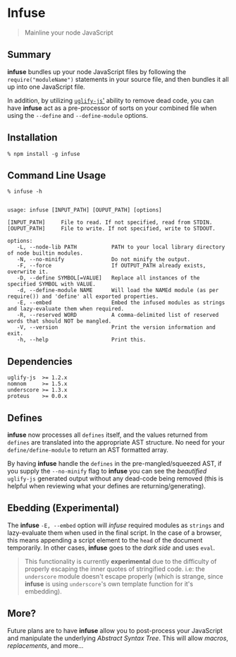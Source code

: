 Infuse
======

> Mainline your node JavaScript


Summary
-------

**infuse** bundles up your node JavaScript files by following the `require("moduleName")` statements in your source file, and then bundles it all up into one JavaScript file.

In addition, by utilizing [`uglify-js`'](https://github.com/mishoo/UglifyJS) ability to remove dead code, you can have **infuse** act as a pre-processor of sorts on your combined file when using the `--define` and `--define-module` options.


Installation
------------

    % npm install -g infuse
    

Command Line Usage
------------------

    % infuse -h
    

    usage: infuse [INPUT_PATH] [OUPUT_PATH] [options]

    [INPUT_PATH]     File to read. If not specified, read from STDIN.
    [OUPUT_PATH]     File to write. If not specified, write to STDOUT.

    options:
       -L, --node-lib PATH           PATH to your local library directory of node builtin modules.
       -N, --no-minify               Do not minify the output.
       -F, --force                   If OUTPUT_PATH already exists, overwrite it.
       -D, --define SYMBOL[=VALUE]   Replace all instances of the specified SYMBOL with VALUE.
       -d, --define-module NAME      Will load the NAMEd module (as per require()) and 'define' all exported properties.
       -E, --embed                   Embed the infused modules as strings and lazy-evaluate them when required.
       -R, --reserved WORD           A comma-delimited list of reserved words that should NOT be mangled.
       -V, --version                 Print the version information and exit.
       -h, --help                    Print this.


Dependencies
------------

    uglify-js  >= 1.2.x
    nomnom     >= 1.5.x
    underscore >= 1.3.x
    proteus    >= 0.0.x


Defines
-------

**infuse** now processes all `defines` itself, and the values returned from `defines` are translated into the appropriate AST structure. No need for your `define/define-module` to return an AST formatted array.

By having **infuse** handle the `defines` in the pre-mangled/squeezed AST, if you supply the `--no-minify` flag to **infuse** you can see the _beautified_ `uglify-js` generated output without any dead-code being removed (this is helpful when reviewing what your defines are returning/generating).


Ebedding (Experimental)
-----------------------

The **infuse** `-E, --embed` option will _infuse_ required modules as `strings` and lazy-evaluate them when used in the final script. In the case of a browser, this means appending a script element to the `head` of the document temporarily. In other cases, **infuse** goes to the _dark side_ and uses `eval`.

> This functionality is currently **experimental** due to the difficulty of properly escaping the inner quotes of stringified code. i.e: the `underscore` module doesn't escape properly (which is strange, since **infuse** is using `underscore`'s own template function for it's embedding).

More?
-----

Future plans are to have **infuse** allow you to post-process your JavaScript and manipulate the underlying _Abstract Syntax Tree_. This will allow _macros_, _replacements_, and more...


